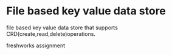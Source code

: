 # File based key value data store

file based key value data store that supports CRD(create,read,delete)operations.

freshworks assignment
